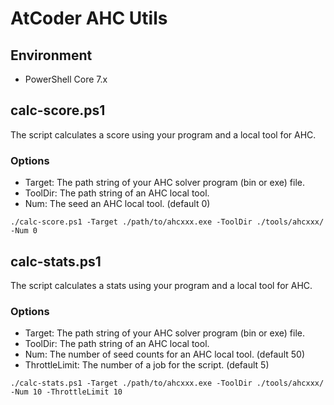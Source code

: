 # AtCoder AHC Utils

## Environment

- PowerShell Core 7.x

## calc-score.ps1

The script calculates a score using your program and a local tool for AHC.

### Options

- Target: The path string of your AHC solver program (bin or exe) file.
- ToolDir: The path string of an AHC local tool.
- Num: The seed an AHC local tool. (default 0)

```text
./calc-score.ps1 -Target ./path/to/ahcxxx.exe -ToolDir ./tools/ahcxxx/ -Num 0
```

## calc-stats.ps1

The script calculates a stats using your program and a local tool for AHC.

### Options

- Target: The path string of your AHC solver program (bin or exe) file.
- ToolDir: The path string of an AHC local tool.
- Num: The number of seed counts for an AHC local tool. (default 50)
- ThrottleLimit: The number of a job for the script. (default 5)

```text
./calc-stats.ps1 -Target ./path/to/ahcxxx.exe -ToolDir ./tools/ahcxxx/ -Num 10 -ThrottleLimit 10
```
